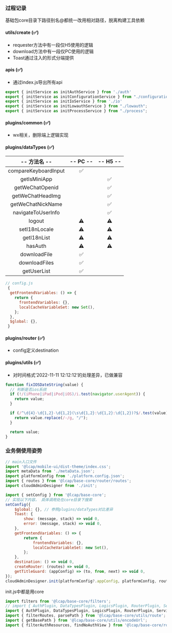 ### 过程记录

基础包core目录下路径别名@都统一改用相对路径，脱离构建工具依赖

#### utils/create  (✅)
- requester方法中有一段仅H5使用的逻辑
- download方法中有一段仅PC使用的逻辑
- Toast通过注入的形式分端提供


#### apis (✅)

- 通过index.js导出所有api

```js
export { initService as initAuthService } from './auth'
export { initService as initConfigurationService } from "./configuration";
export { initService as initIoService } from './io'
export { initService as initLowauthService } from "./lowauth";
export { initService as initProcessService } from "./process";
```

#### plugins/common (✅)

- wx相关，删除端上逻辑实现

#### plugins/dataTypes (✅)

|-- 方法名 --|-- PC --|-- H5 --|
|:--:|:--:|:--:|
| compareKeyboardInput | ✅ |  |
| getIsMiniApp |  | ✅ |
| getWeChatOpenid |  | ✅ |
| getWeChatHeadImg |  | ✅ |
| getWeChatNickName |  | ✅ |
| navigateToUserInfo |  | ✅ |
| logout | ⚠️ | ⚠️ |
| setI18nLocale | ⚠️ | ⚠️ |
| getI18nList | ⚠️ | ⚠️ |
| hasAuth | ⚠️ | ⚠️ |
| downloadFile | ✅ |  |
| downloadFiles | ✅ |  |
| getUserList | ✅ |  |

```js
// config.js
 {
  getFrontendVariables: () => {
    return {
      frontendVariables: {},
      localCacheVariableSet: new Set(),
    };
  },
  $global: {},
 }
```


#### plugins/router (✅)
- config定义destination


#### plugins/utils (✅)
- 对时间格式‘2022-11-11 12:12:12’的处理差异，已做兼容
```js
function fixIOSDateString(value) {
  // 判断是否ios系统
  if (!/(iPhone|iPad|iPod|iOS)/i.test(navigator.userAgent)) {
    return value;
  }

  if (/^\d{4}-\d{1,2}-\d{1,2}(\s\d{1,2}:\d{1,2}:\d{1,2})?$/.test(value)) {
    return value.replace(/-/g, "/");
  }

  return value;
}
```

### 业务侧使用姿势

```js
// main入口文件 
import '@lcap/mobile-ui/dist-theme/index.css';
import metaData from './metaData.json';
import platformConfig from './platform.config.json';
import { routes } from '@lcap/base-core/router/routes';
import cloudAdminDesigner from './init';

import { setConfig } from '@lcap/base-core';
// 实现以下内容， 具体调用处在core目录下搜索
setConfig({
    $global: {}, // 参照plugins/dataTypes对比差异
    Toast: {
        show: (message, stack) => void 0,
        error: (message, stack) => void 0,
    },
    getFrontendVariables: () => {
        return {
            frontendVariables: {},
            localCacheVariableSet: new Set(),
        };
    },
    destination: () => void 0,
    createRouter: (routes) => void 0,
    getTitleGuard: (appConfig) => (to, from, next) => void 0,
});
cloudAdminDesigner.init(platformConfig?.appConfig, platformConfig, routes, metaData);

```

init.js中都是用core
```js
import filters from '@lcap/base-core/filters';
// import { AuthPlugin, DataTypesPlugin, LogicsPlugin, RouterPlugin, ServicesPlugin, UtilsPlugin } from '@/plugins';
import { AuthPlugin, DataTypesPlugin, LogicsPlugin, RouterPlugin, ServicesPlugin, UtilsPlugin } from '@lcap/base-core/plugins';
import { filterRoutes, parsePath } from '@lcap/base-core/utils/route';
import { getBasePath } from '@lcap/base-core/utils/encodeUrl';
import { filterAuthResources, findNoAuthView } from '@lcap/base-core/router/guards/auth';
```
